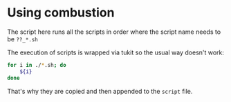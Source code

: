# Using combustion

The script here runs all the scripts in order where the script name needs to be `??_*.sh`

The execution of scripts is wrapped via tukit so the usual way doesn't work:

```bash
for i in ./*.sh; do
	${i}
done
```

That's why they are copied and then appended to the `script` file.